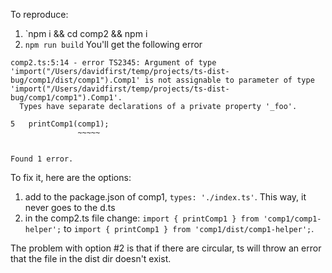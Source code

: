 To reproduce:

1. `npm i && cd comp2 && npm i
2. `npm run build`
You'll get the following error
```
comp2.ts:5:14 - error TS2345: Argument of type 'import("/Users/davidfirst/temp/projects/ts-dist-bug/comp1/dist/comp1").Comp1' is not assignable to parameter of type 'import("/Users/davidfirst/temp/projects/ts-dist-bug/comp1/comp1").Comp1'.
  Types have separate declarations of a private property '_foo'.

5   printComp1(comp1);
               ~~~~~


Found 1 error.
```

To fix it, here are the options:
1. add to the package.json of comp1, `types: './index.ts'`. This way, it never goes to the d.ts
2. in the comp2.ts file change: `import { printComp1 } from 'comp1/comp1-helper';` to `import { printComp1 } from 'comp1/dist/comp1-helper';`.

The problem with option #2 is that if there are circular, ts will throw an error that the file in the dist dir doesn't exist.

